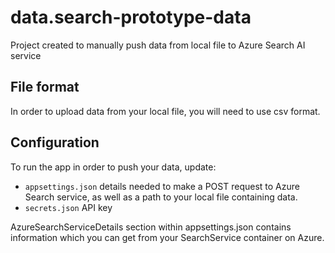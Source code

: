﻿# data.search-prototype-data
Project created to manually push data from local file to Azure Search AI service
## File format
In order to upload data from your local file, you will need to use csv format. 

## Configuration
To run the app in order to push your data, update:
- `appsettings.json` 
 details needed to make a POST request to Azure Search service, as well as a path to your local file containing data.
- `secrets.json`
API key 

AzureSearchServiceDetails section within appsettings.json contains information which you can get from your SearchService container on Azure.

